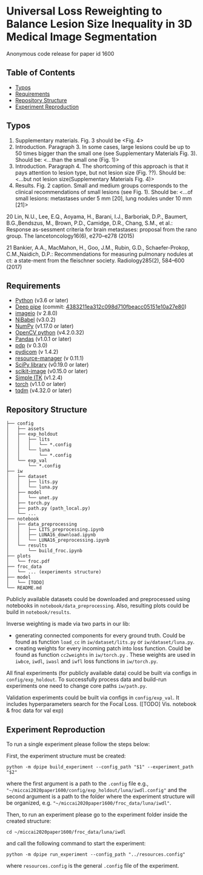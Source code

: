 # Universal Loss Reweighting to Balance Lesion Size Inequality in 3D Medical Image Segmentation
Anonymous code release for paper id 1600

## Table of Contents
* [Typos](#typos)
* [Requirements](#requirements)
* [Repository Structure](#repository-structure)
* [Experiment Reproduction](#experiment-reproduction)

## Typos
1. Supplementary materials. Fig. 3 should be <Fig. 4>
2. Introduction. Paragraph 3.  In some cases, large lesions could be up to 50 times bigger than the small one (see Supplementary Materials Fig. 3). Should be: <...than the small one (Fig. 1)>
3. Introduction. Paragraph 4.  The shortcoming of this approach is that it pays attention to lesion type, but not lesion size (Fig. ??). Should be: <...but not lesion size(Supplementary Materials Fig. 4)>
4. Results. Fig. 2 caption. Small and medium groups corresponds to the clinical recommendations of small lesions (see Fig. 1). Should be: <...of small lesions: metastases under 5 mm [20], lung nodules under 10 mm [21]>

20 Lin, N.U., Lee, E.Q., Aoyama, H., Barani, I.J., Barboriak, D.P., Baumert, B.G.,Bendszus,  M.,  Brown,  P.D.,  Camidge,  D.R.,  Chang,  S.M.,  et  al.:  Response  as-sessment criteria for brain metastases: proposal from the rano group. The lancetoncology16(6), e270–e278 (2015)

21 Bankier, A.A., MacMahon, H., Goo, J.M., Rubin, G.D., Schaefer-Prokop, C.M.,Naidich, D.P.: Recommendations for measuring pulmonary nodules at ct: a state-ment from the fleischner society. Radiology285(2), 584–600 (2017)

## Requirements
- [Python](https://www.python.org) (v3.6 or later)
- [Deep pipe](https://github.com/neuro-ml/deep_pipe) (commit: [4383211ea312c098d710fbeacc05151e10a27e80](https://github.com/neuro-ml/deep_pipe/tree/4383211ea312c098d710fbeacc05151e10a27e80))
- [imageio](https://pypi.org/project/imageio/) (v 2.8.0)
- [NiBabel](https://pypi.org/project/nibabel/) (v3.0.2)
- [NumPy](http://numpy.org/) (v1.17.0 or later)
- [OpenCV python](https://pypi.org/project/opencv-python/) (v4.2.0.32)
- [Pandas](https://pandas.pydata.org/) (v1.0.1 or later)
- [pdp](https://pypi.org/project/pdp/) (v 0.3.0)
- [pydicom](https://pypi.org/project/pydicom/) (v 1.4.2)
- [resource-manager](https://pypi.org/project/resource-manager/) (v 0.11.1)
- [SciPy library](https://www.scipy.org/scipylib/index.html) (v0.19.0 or later)
- [scikit-image](https://scikit-image.org) (v0.15.0 or later)
- [Simple ITK](http://www.simpleitk.org/) (v1.2.4)
- [torch](https://pypi.org/project/torch/) (v1.1.0 or later)
- [tqdm](https://tqdm.github.io) (v4.32.0 or later)

## Repository Structure
```
├── config
│   ├── assets
│   ├── exp_holdout
│   │   ├── lits
│   │   │   └── *.config
│   │   └── luna
│   │       └── *.config
│   └── exp_val
│       └── *.config
├── iw
│   ├── dataset
│   │   ├── lits.py
│   │   └── luna.py
│   ├── model
│   │   └── unet.py
│   ├── torch.py
│   ├── path.py (path_local.py)
│   └── ...
├── notebook
│   ├── data_preprocessing
│   │   ├── LITS_preprocessing.ipynb
│   │   ├── LUNA16_download.ipynb
│   │   └── LUNA16_preprocessing.ipynb
│   └── results
│       └── build_froc.ipynb
├── plots
│   └── froc.pdf
├── froc_data
│   └── ... (experiments structure)
├── model
│   └── [TODO]
└── README.md
```

Publicly available datasets could be downloaded and preprocessed
using notebooks in `notebook/data_preprocessing`. Also, resulting
plots could be build in `notebook/results`.

Inverse weighting is made via two parts in our lib:
- generating connected components for every ground truth. Could be found as
 function `load_cc` in `iw/dataset/lits.py` or `iw/dataset/luna.py`.
- creating weights for every incoming patch into loss function. Could be
found as function `cc2weights` in `iw/torch.py` .
These weights are used in `iwbce`, `iwdl`, `iwasl` and `iwfl` loss functions
in `iw/torch.py`.

All final experiments (for publicly available data) could be built via
configs in `config/exp_holdout`. To successfully process data and build-run
experiments one need to change core paths `iw/path.py`.

Validation experiments could be built via configs in `config/exp_val`. It
includes hyperparameters search for the Focal Loss. ([TODO] Vis. notebook &
froc data for val exp)

## Experiment Reproduction
To run a single experiment please follow the steps below:

First, the experiment structure must be created:
```
python -m dpipe build_experiment --config_path "$1" --experiment_path "$2"
```

where the first argument is a path to the `.config` file e.g., 
`"~/miccai2020paper1600/config/exp_holdout/luna/iwdl.config"`
and the second argument is a path to the folder where the experiment
structure will be organized, e.g.
`"~/miccai2020paper1600/froc_data/luna/iwdl"`.

Then, to run an experiment please go to the experiment folder inside the created structure:
```
cd ~/miccai2020paper1600/froc_data/luna/iwdl
```
and call the following command to start the experiment:
```
python -m dpipe run_experiment --config_path "../resources.config"
```
where `resources.config` is the general `.config` file of the experiment.

